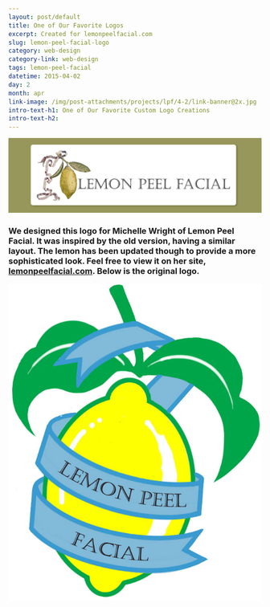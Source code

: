 ```yaml
---
layout: post/default
title: One of Our Favorite Logos
excerpt: Created for lemonpeelfacial.com
slug: lemon-peel-facial-logo
category: web-design
category-link: web-design
tags: lemon-peel-facial
datetime: 2015-04-02
day: 2
month: apr
link-image: /img/post-attachments/projects/lpf/4-2/link-banner@2x.jpg
intro-text-h1: One of Our Favorite Custom Logo Creations
intro-text-h2:
---
```

<div class="row">
	<img src="/img/post-attachments/projects/lpf/4-2/lemon-peel-facial-logo@2x.jpg" alt="" class="white-border shadow post-image">
</div>
<div class="row">
	<h3>We designed this logo for Michelle Wright of Lemon Peel Facial. It was inspired by the old version, having a similar layout. The lemon has been updated though to provide a more sophisticated look. Feel free to view it on her site, <a href="http://lemonpeelfacial.com" target="_blank" class="underlined-link">lemonpeelfacial.com</a>. Below is the original logo.</h3>
</div>
<div class="row bottom">
	<img src="/img/post-attachments/projects/lpf/4-2/old-lemon-peel-facial-logo.jpg" alt="" class="post-image white-border shadow" id="old-lpf-logo">
</div>
